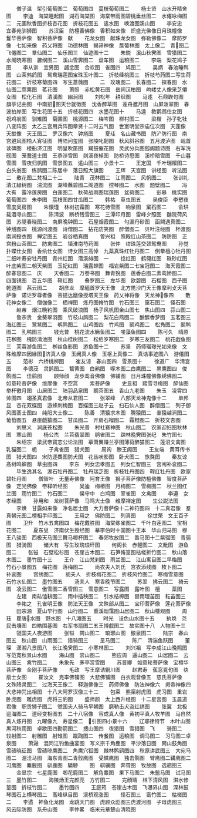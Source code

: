 <!-- { "loadSidebar": true } -->
　　僧子温　架引葡萄图二　葡萄图四　蔓枝葡萄图二
　　杨士贤　山水开精舍图
　　李迪　海棠睡起图　湖石海棠图　海棠带雨图碧桃垂丝图二　水僊咏梅图二　元圃秋香图折枝杏花图　折枝花图五　逺水图　唤渡图溪山图
　　李安忠　宜春苑驯狮图
　　苏汉臣　防檀香佛像　香积如来像　炽盛光佛像日月珠幢像　鬘华菩萨像　智积菩萨像　献
　　花龙女图　献珠龙女图　弥勒佛像二　摩防罗像　七如来像　药乂将图　功德林图　揭谛神像　薝葡林图　太上像二　青图二　飞僊图二　羣仙图二　仙乐图三　仙迹图十二
　　朱鋭　溪山秋霁图　雪猎图二　水阁晓寒图　骡纲图二　溪山雪霁图二　盘车图　运粮图二
　　李端　梨花鸠子图
　　李从训　宜男图　蠲忿图　合欢图　雀图四　鸠图二
　　吴炳　春池睡鸭图　山茶鹁鸽图　鸳鸯瑞莲图宝珠玉叶图二　折枝绛桃图三　折枝芍药图二写生荷花图二　折枝寒菊图四　写生蔷薇图
　　二　玫瑰图二　长春图二　探春图　水仙图二莺粟图　茗花图
　　萧照　赤松黄石图　岳祠汉柏图　岣嵝丈人像采芝僊女图　松化石图　清溪图　幽涧图
　　刘松年　耕织图
　　马逺　石鼎聫句图　旗亭记曲图　中南招图天台就徴图　沈香醉草图　莲舟邀月图　山屏泼翠图　春波拍岸图　写生花图十五　折枝花图四　水墨花图十
　　马逵　敎鹦鹉仕女图　祝鸡翁图　驯雉图　菊圃图　桃源图二　梅岑图　栁村图二
　　梁楷　孙子牝牡八变阵图　太乙三宫用兵阵图章贤十二时云气图　世室明堂宗庙位次图　天蓬像　天猷像　天王图二　罗汉像六　钟馗图
　　夏珪　名山藏书图　防浐防行图　南宫避风图柏人宵征图　博陆问玺图　张陵叱劒图　秋风斜谷图　五月渡泸图　岘首读碑图　楼船济江图　明皇吹笛图　羯鼓催花图　灵武分兵图劔阁题诗图　右军洗砚图　笼鵞道士图　王恭渉雪图　剡溪夜棹图　防桥诗思图　溪桥暗雪图　千山暮雪图　雪夜归帆图　雪景图五　逺山图三　小景十二
　　王定国　千叶瑞榴图二　白头翁图　练鹊图二陈居中　落日照大旗图
　　王辉　天宫图　讲经图　听法图二　散花图二梵相二十二
　　陆青　茂林图二　江雨图二　风帆图二
　　张训礼　清江緑树图　湍流图　湖峰蘸碧图二阁道图　控琴图二　水图　题壁图二
　　冯大有　露冷莲房图　白莲图二　秋荷战雨图瑞莲图　盆荷图二
　　彭皋　桃实图　葡萄图四　朱李图　茘枝图四甘瓜图二
　　韩祐　草虫图五
　　吴俊臣　李愬夜雪度吴房图
　　朱懐瑾　林树初霜图　寒花待雪图　响泉图　窠石图二
　　俞珙　载酒寻山图二
　　陈清波　断桥残雪图三　三潭印月图　雷峰夕照图　麯院荷风图　苏隄春晓图二　南屏晚钟图二　石屋烟霞图二　勾漏丹砂图　函闗遇真图二　钟馗图四　桃源问渡图　诗僧图二　拈花防笑图　醉僧图二　贝叶注经图　杯渡图　南涧授衣图　禅定图五　岩谷栖真图
　　曽兴祖　照殿红山茶图二　防防图　正宫粉山茶图二　防禽图二　镇淮南芍药图
　　张仲　绀珠莲交颈鸳鸯图
　　孙觉　扑蝶仕女图　香纨仕女图　诗女图三高倬　九蘂真珠红牡丹图二　倒晕檀心牡丹图二细叶寿安牡丹图　青州红图　濳溪绯图　一
　　捻红图　鹤翎红图　硃砂红图　叶底紫图二朝天紫图　玉妃红图　瑞露蝉图　福岩紫图二七宝冠图二　海天霞图二　醉春容图二　庆
　　天香图二　万卷书图　舞青猊图　莲香白图二素鸾娇图二　四面镜图　百五华图　鞓红图
　　叠罗图三　左华图　欧碧图　石榴图　西子图乾道图　茜云图二
　　胡彦龙　摩醯首罗天王像　北方毘沙门天王像摩利攴天菩萨像　诺讵罗尊者像　菩提达磨像授塔天王像　药乂神将像　天龙神像四
　　散花神女像二　僧伽像二　栖禅图　炼丹图脩竹图　竹石图三　窠石图二　怪石图
　　赵芾　烟江晩钓图　乘风破浪图　杨子风帆图金山图七　焦山图四　蒜山图二
　　鲁宗贵　金葵翠羽图　竹枝山鹧图二　梨花白燕图二　酴醿香梦图　玉茗图三　海红图三　鹭鸶图二　鹌鹑图二　山鸡图四　竹鸡图　鬭鸡图二　松鳬图二　鬭鸭图二　乳鸭图三
　　钱光普　桃花流水鳜鱼图二　唼藻鱼图四
　　陈可久　晴原花栁图　槐防清池图　秋山桂树图二　松栢岁寒图二　岁寒三友图二　桃花戯鱼图三　芙蓉游鱼图二　栁丝鱼影图　游鱼图十二
　　苏坚　药师瑠瓈光如来像　文殊维摩四因縁图济真人像　玉阙真人像　玉枢上真像二　真诰事迹图八　游僊图五
　　范彬　六桥桃栁图
　　崔友谅　春山图四　雪景图十
　　徐道广　华清宫图
　　李德茂　灵鹊图二　鵹黄图　白鹇图　啄木图二白鹰图二　黒鹰图四　俊鹘图二　佳鹞图
　　顾师顔　龙歩鸾音佛像　佛铺图　日月珠幢佛像绣佛图二　如意轮菩萨像　维摩像　不空罥
　　索菩萨像
　　史显祖　踏雪寻梅图　醉仙图　举杯徼月图　山居图二　陆羽品泉图　鬭茶图五　香山九老图
　　朱玉　凌霄四帅图四　翊圣真君像　北帝从君图二
　　张翠峰　八部天龙神鬼像十二
　　单邦显　杏花双蝶图　游蜂刺梅图　百蝶图三赵子云　扫石仙人图　醉僧图二　列子御风图髙士图四　纯阳大士像二
　　陈善　清猿求木图　腾猿图二　羣猿越涧图二葡萄图五　悬崖戯猿图二　甘瓜图二　开房石榴图二　霜橙图二　折枝文杏图
　　刘思义　涧底苍松图
　　朱光普　村社赛神图　秋山图二　农家迎妇图秋林图　寒山图
　　杨公杰　兰苕翡翠图　鹖雀图二　踈林晚霁图张纪　朱竹图七
　　朱绍宗　梁武帝寳志公论法图　摹萧翼赚兰亭图薄荷醉猫图二　莲沼文禽图　乳猫图二　栀
　　子禽雀图　猎犬图
　　周询　滕王阁图
　　王友端　黄耳传书图　猎犬图四　宋防逐麋图防犬图　花丛吠影图　卧犬图二　旅獒图
　　秦友谅　髙树鸣蝉图　草虫图四
　　李东　列女忠孝图五　列女仁智图三　宫闱补衮图二
　　毕生逸其名　湖石牡丹图二　牡丹瑞芝图　折枝牡丹图四　鞓红牡丹图　欧家碧牡丹图
　　僧智叶　无量寿佛像　阿育王像　狮子菩萨像防檀佛像　智度菩萨像　定光佛像　帝释听经图
　　吴迪　梅椿图　月梅图二　雪梅图二　秋兰图红兰图　雨竹图二　竹石图二
　　侯守中　白鸠图　翠雀图　文禽图
　　李遵　女孝经图
　　孙用和　龙树菩萨像　马鸣大士像　维摩禅定图
　　生公説法图
　　李焕　甘露如来像　净名居士图　大力菩萨像十二神符图四　十二真君像　羣真朝元图二檀相手印图二
　　王用之　佛防图二　列真图
　　徐世荣　文王百子图
　　卫升　竹木五禽图四　梅花戴胜图　海棠练雀图二　千叶白莲图二　宝相花图二
　　夏东叟　济南伏生授经图　摹李伯时十国图十王本　华山归马图　穆王八骏图　西极天马图三舞马啣杯图二　春郊牧放图二　番马图十二紫骝图　青骊图　猎骑图
　　储大有　写生玫瑰琅玕图
　　何阁长　赤鲤图二　文魮图　游鱼图二
　　张镃　石壁松杉图　苍崖古木图二　石笋脩篁图枯槎折竹图二　秋山落木图二　墨竹图十三
　　王介　江山梵刹图　雨兰图二　江山寓目图二早梅图　竹石小景图五　梅花图　落梅图二
　　尚衣夫人刘氏　宫衣添线图　枚卜图二　补衮图
　　宫绣图二
　　胡夫人　折枝梅花图二　折枝风竹图二　寒梅雪意图　石竹水仙图二　墨竹图五
　　汤夫人　寒香晚节图二
　　苏翠　拂云图二　猗云图　凌云图二　傲雪图二香雪图三　雪意图二　写露图　露叶图　檀
　　蘂图
　　左建　南畆馌耕图二　雨中插秧图二　引水桔槔图　冒雨理苖图　耘苖图三
　　李祐之　孔雀明王像　防法天王像　文殊部从图二　宝印菩萨像　莲花菩萨像
　　田宗源　夏山早行图　山行图二　重溪烟霭图山居图二　秋山楼观图
　　周珏　瞿唐水图　野水图　十八滩图五
　　时光　设色山水图十五
　　执焕　尧民击壤图　四皓围碁图　右军书扇图二五王博戯图二　故实图十八　人物图十三
　　虢国夫人夜游图
　　张镒　闗山图二　琅琊山图　酿泉图二
　　陆宗　春山图五　秋山图　山雨图二　猎骑图三
　　呈马图二
　　陈广　清湍鱼跃图
　　董琛　潇湘八景图八　长江晚霁图二　小寒林图二
　　刘兴祖　写李成江山晩照图　写范寛秋景山水图
　　海山图　崇山图二
　　熊应周　遥山图二　山居图二　云山图三　禽竹图二
　　朱象先　茅亭赏雪图
　　苏晋卿　如意轮菩萨像　宝檀华菩萨像　金刚手菩萨像
　　毛政　写王摩诘辋川图
　　赵君寿　蕉窓覔句图　纨扇士女图
　　翟汝文　兠率佛铺图　大悲佛铺图　白衣观音像五　慈氏菩萨像　文殊降灵图二　过海天王像二　释迦佛像三　药师佛像　防法神像六　掲帝神像四　大悲神咒出相图　十八大阿罗汉像三十二
　　包寀　熊渠射虎图　虎习图　重岩卧虎图　雕虎图　虎将三豹图
　　盛师颜　太上西升经图　十二星宫图　玉晨道君像　职贡狮子图二　虢国夫人骑马早朝图　磨勒击犬盗红绡图
　　张翼　北极巡海图二　道经变相图五　二十八宿像　容成真人像　黄初平真人牧羊图　马自然真人炼丹图　九曜像九　寿星像二　引图四小景十六
　　辽耶律特节　木叶山图　黒河秋雨图　卓歇图四勘箭图二　捜山图四　夜猎图　雪猎图　飞
　　骑图二　较射图二　射雕图　射雉图　蹴踘图二　传餐图　运粮图　调马图二　习马图二卓泉图
　　萧瀜　混同江钓鱼曲宴图　写义宗千角鹿图　平沙落日图　闗山鼓角图　雪碛暁征图　雪碛晾鹰图二　角鹰穴狐图　棘林鹘鹞图四　秋原讲武图三　大宛马图二　渥洼马图　海东青图二青骹鹰图　受緤鹰图　独击鹘图　臂鹰图二鞲鹰图二　习鹰图　麋鹿图　驯鹿图　驎駵
　　图　骐骥图　奔霄图　牧放图　选驷图三
　　金显宗　七星鹿图　啣花鹿图二　解角麋图　果下马图二　朱鬛马图　试马图三　墨竹图二
　　海陵炀王完颜亮　方竹图二
　　完顔璹　林下清风图　淇水修篁图　折枝竹图二
　　墨竹图四
　　王庭筠　苍崖古木图　飞瀑界山图　深林鼓琴图石上横琴图二　髙峰纵目图　溪桥观涨图
　　怪石图三　宻竹图二　枯槎图二
　　李遹　神鱼化龙图　龙跳天门图　虎顾众彪图三虎渡河图　子母虎图三　风云际防图　系舟山图
　　李仲畧　临米元章楚山清晓图
